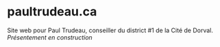 # paultrudeau.ca
Site web pour Paul Trudeau, conseiller du district #1 de la Cité de Dorval.
*Présentement en construction*
